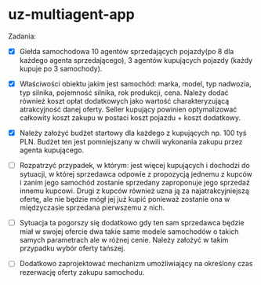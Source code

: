 # uz-multiagent-app

Zadania:

- [x] Giełda samochodowa 10 agentów sprzedających pojazdy(po 8 dla każdego agenta sprzedającego), 3 agentów kupujących pojazdy (każdy kupuje po 3 samochody).


- [x] Właściwości obiektu jakim jest samochód: marka, model, typ nadwozia, typ silnika, pojemność silnika, rok produkcji, cena. Należy dodać również koszt opłat dodatkowych jako wartość charakteryzującą atrakcyjność danej oferty. Seller kupujący powinien optymalizować całkowity koszt zakupu w postaci koszt pojazdu + koszt dodatkowy.


- [x] Należy założyć budżet startowy dla każdego z kupujących np. 100 tyś PLN. Budżet ten jest pomniejszany w chwili wykonania zakupu przez agenta kupującego.


- [ ] Rozpatrzyć przypadek, w którym: jest więcej kupujących i dochodzi do sytuacji, w której sprzedawca odpowie z propozycją jednemu z kupców i zanim jego samochód zostanie sprzedany zaproponuje jego sprzedaż innemu kupcowi. Drugi z kupców również uzna ją za najatrakcyjniejszą ofertę, ale nie będzie mógł jej już kupić ponieważ zostanie ona w międzyczasie sprzedana pierwszemu z nich.


- [ ] Sytuacja ta pogorszy się dodatkowo gdy ten sam sprzedawca będzie miał w swojej ofercie dwa takie same modele samochodów o takich samych parametrach ale w różnej cenie. Należy założyć w takim przypadku wybór oferty tańszej.


- [ ] Dodatkowo zaprojektować mechanizm umożliwiający na określony czas rezerwację oferty zakupu samochodu.